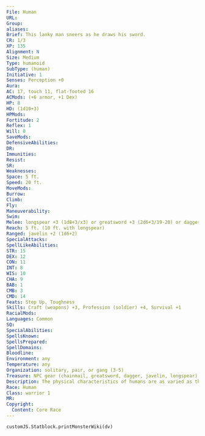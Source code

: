 ```yaml
---
File: Human
URL: 
Group: 
aliases: 
Brief: This lanky man sneers as he draws his sword.
CR: 1/3
XP: 135
Alignment: N
Size: Medium
Type: humanoid
SubType: (human)
Initiative: 1
Senses: Perception +0
Aura: 
AC: 17, touch 11, flat-footed 16
ACMods: (+6 armor, +1 Dex)
HP: 8
HD: (1d10+3)
HPMods: 
Fortitude: 2
Reflex: 1
Will: 0
SaveMods: 
DefensiveAbilities: 
DR: 
Immunities: 
Resist: 
SR: 
Weaknesses: 
Space: 5 ft.
Speed: 20 ft.
MoveMods: 
Burrow: 
Climb: 
Fly: 
Maneuverability: 
Swim: 
Melee: longspear +3 (1d8+3/x3) or greatsword +3 (2d6+3/19-20) or dagger +3 (1d4+2/19-20)
Reach: 5 ft. (10 ft. with longspear)
Ranged: javelin +2 (1d6+2)
SpecialAttacks: 
SpellLikeAbilities: 
STR: 15
DEX: 12
CON: 11
INT: 8
WIS: 10
CHA: 9
BAB: 1
CMB: 3
CMD: 14
Feats: Step Up, Toughness
Skills: Craft (weapons) +3, Profession (soldier) +4, Survival +1
RacialMods: 
Languages: Common
SQ: 
SpecialAbilities: 
SpellsKnown: 
SpellsPrepared: 
SpellDomains: 
Bloodline: 
Environment: any
Temperature: any
Organization: solitary, pair, or gang (3-5)
Treasure: NPC gear (chainmail, greatsword, dagger, javelin, longspear)
Description: The physical characteristics of humans are as varied as the world's climes. From the dark-skinned tribesmen of the southern continents to the pale and barbaric raiders of the northern lands, humans possess a wide variety of skin colors, body types, and facial features. Generally speaking, humans' skin color assumes a darker hue the closer to the equator they live. Human Characters Humans are defined by their class levels-they do not possess racial HD. They have the following racial traits.     +2 to One Ability Score:Human characters get a +2 bonus to one ability score of their choice at creation to represent their varied nature.     Medium:Humans are Medium creatures and have no bonuses or penalties due to their size.     Normal Speed:Humans have a base speed of 30 feet.     Bonus Feat:Humans select one extra feat at 1st level.     Skilled:Humans gain an additional skill rank at first level and one additional rank whenever they gain a level.     Languages:Humans begin play speaking Common. Humans with high Intelligence scores can choose any languages they want (except secret languages, such as Druidic).
Race: Human
Class: warrior 1
MR: 
Copyright:
  Content: Core Race
---
```

```dataviewjs
customJS.Statblock.printMonsterWiki(dv)
```
